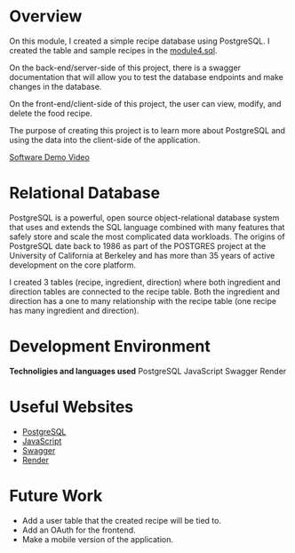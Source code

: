 # Overview

On this module, I created a simple recipe database using PostgreSQL.
I created the table and sample recipes in the [module4.sql](./module4.sql).

On the back-end/server-side of this project, there is a swagger documentation that will allow you to test the database endpoints and make changes in the database.

On the front-end/client-side of this project, the user can view, modify, and delete the food recipe.

The purpose of creating this project is to learn more about PostgreSQL and using the data into the client-side of the application.

[Software Demo Video](http://youtube.link.goes.here)

# Relational Database

PostgreSQL is a powerful, open source object-relational database system that uses and extends the SQL language combined with many features that safely store and scale the most complicated data workloads. The origins of PostgreSQL date back to 1986 as part of the POSTGRES project at the University of California at Berkeley and has more than 35 years of active development on the core platform.

I created 3 tables (recipe, ingredient, direction) where both ingredient and direction tables are connected to the recipe table. Both the ingredient and direction has a one to many relationship with the recipe table (one recipe has many ingredient and direction).

# Development Environment

**Technoligies and languages used**
PostgreSQL
JavaScript
Swagger
Render

# Useful Websites

- [PostgreSQL](https://www.postgresql.org/about)
- [JavaScript](https://www.w3schools.com/js)
- [Swagger](https://swagger.io/docs)
- [Render](https://render.com/docs)

# Future Work

- Add a user table that the created recipe will be tied to.
- Add an OAuth for the frontend.
- Make a mobile version of the application.